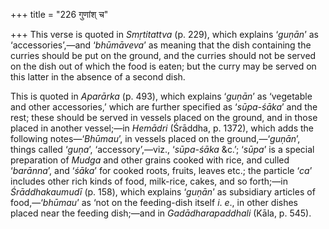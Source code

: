 +++
title = "226 गुणांश् च"

+++
This verse is quoted in *Smṛtitattva* (p. 229), which explains ‘*guṇān*’
as ‘accessories’,—and ‘*bhūmāveva*’ as meaning that the dish containing
the curries should be put on the ground, and the curries should not be
served on the dish out of which the food is eaten; but the curry may be
served on this latter in the absence of a second dish.

This is quoted in *Aparārka* (p. 493), which explains ‘*guṇān*’ as
‘vegetable and other accessories,’ which are further specified as
‘*sūpa-śāka*’ and the rest; these should be served in vessels placed on
the ground, and in those placed in another vessel;—in *Hemādri*
(Śrāddha, p. 1372), which adds the following notes—‘*Bhūmau*’, in
vessels placed on the ground,—‘*guṇān*’, things called ‘*guṇa*’,
‘accessory’,—viz., ‘*sūpa-śāka* &c.’; ‘*sūpa*’ is a special preparation
of *Mudga* and other grains cooked with rice, and culled ‘*barānna*’,
and ‘*śāka*’ for cooked roots, fruits, leaves etc.; the particle ‘*ca*’
includes other rich kinds of food, milk-rice, cakes, and so forth;—in
*Śrāddhakaumudī* (p. 158), which explains ‘*guṇān*’ as subsidiary
articles of food,—‘*bhūmau*’ as ‘not on the feeding-dish itself *i*.
*e*., in other dishes placed near the feeding dish;—and in
*Gadādharapaddhali* (Kāla, p. 545).


